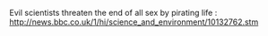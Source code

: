 Evil scientists threaten the end of all sex by pirating life : http://news.bbc.co.uk/1/hi/science_and_environment/10132762.stm